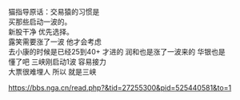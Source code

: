 猫指导原话：交易猿的习惯是  
买那些启动一波的。  
新股干净 优先选择。  
露笑需要涨了一波 他才会考虑  
去小康的时候是已经25到40+ 才进的 润和也是涨了一波来的 华银也是  
懂了吧 三峡刚启动1波 容易接力  
大票很难埋人 所以 就是三峡  
  
https://bbs.nga.cn/read.php?&tid=27255300&pid=525440581&to=1